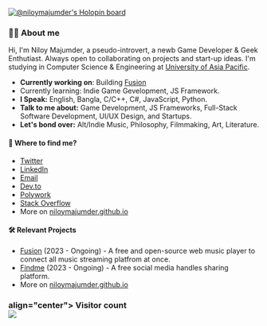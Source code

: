[![@niloymajumder's Holopin board](https://holopin.io/api/user/board?user=niloymajumder)](https://holopin.io/@niloymajumder)
### 👋🏻 About me
Hi, I'm Niloy Majumder, a pseudo-introvert, a newb Game Developer & Geek Enthutiast. Always open to collaborating on projects and start-up ideas. I'm studying in Computer Science & Engineering at [University of Asia Pacific](https://www.uap-bd.edu/). 

* **Currently working on**: Building [Fusion](https://playfusion.netlify.app/)
* Currently learning: Indie Game Gevelopment, JS Framework.
* **I Speak:** English, Bangla, C/C++, C#, JavaScript, Python.
* **Talk to me about:** Game Development, JS Frameworks, Full-Stack Software Development, UI/UX Design, and Startups.
* **Let's bond over:** Alt/Indie Music, Philosophy, Filmmaking, Art, Literature.

#### 👀 Where to find me?
* [Twitter](https://twitter.com/bluefloyd07)
* [LinkedIn](https://linkedin.com/in/niloymajumder) 
* [Email](mailto://niloy.majumder@outlook.com)
* [Dev.to](https://dev.to/bluefloyd)
* [Polywork](https://www.polywork.com/niloymajumder)
* [Stack Overflow](https://stackoverflow.com/users/20199503/niloy-majumder)
* More on [niloymajumder.github.io](https://niloymajumder.github.io/)

#### 🛠️ Relevant Projects
* [Fusion](https://playfusion.netlify.app/) (2023 - Ongoing) - A free and open-source web music player to connect all music streaming platfrom at once.
* [Findme](https://usefindme.vercel.app/) (2023 - Ongoing) - A free social media handles sharing platform.
* More on [niloymajumder.github.io](https://niloymajumder.github.io/)

<h3> align="center"> 
  Visitor count<br>
  <img src="https://profile-counter.glitch.me/niloymajumder/count.svg" />
</h3>
